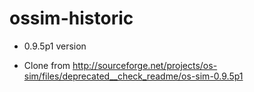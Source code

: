 ossim-historic
==============

* 0.9.5p1  version

* Clone from http://sourceforge.net/projects/os-sim/files/deprecated__check_readme/os-sim-0.9.5p1

